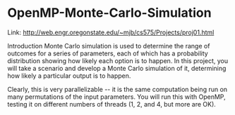 # OpenMP-Monte-Carlo-Simulation

Link: http://web.engr.oregonstate.edu/~mjb/cs575/Projects/proj01.html

Introduction
Monte Carlo simulation is used to determine the range of outcomes for a series of parameters, each of which has a probability distribution showing how likely each option is to happen. In this project, you will take a scenario and develop a Monte Carlo simulation of it, determining how likely a particular output is to happen.

Clearly, this is very parallelizable -- it is the same computation being run on many permutations of the input parameters. You will run this with OpenMP, testing it on different numbers of threads (1, 2, and 4, but more are OK).
